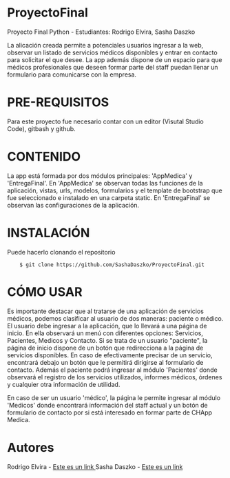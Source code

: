 # ProyectoFinal

<p>Proyecto Final Python - Estudiantes: Rodrigo Elvira, Sasha Daszko</p>

<p>La alicación creada permite a potenciales usuarios ingresar a la web, observar un listado de servicios médicos disponibles y entrar en contacto para solicitar el que desee. La app además dispone de un espacio para que médicos profesionales que deseen formar parte del staff puedan llenar un formulario para comunicarse con la empresa.</p>

# PRE-REQUISITOS

<p>Para este proyecto fue necesario contar con un editor (Visutal Studio Code), gitbash y github.</p>

# CONTENIDO

<p>La app está formada por dos módulos principales: 'AppMedica' y 'EntregaFinal'. En 'AppMedica' se observan todas las funciones de la aplicación, vistas, urls, modelos, formularios y el template de bootstrap que fue seleccionado e instalado en una carpeta static. En 'EntregaFinal' se observan las configuraciones de la aplicación.</p>

# INSTALACIÓN

<p> Puede hacerlo clonando el repositorio

        $ git clone https://github.com/SashaDaszko/ProyectoFinal.git

# CÓMO USAR

<p> Es importante destacar que al tratarse de una aplicación de servicios médicos, podemos clasificar al usuario de dos maneras: paciente o médico. El usuario debe ingresar a la aplicación, que lo llevará a una página de inicio. En ella observará un menú con diferentes opciones: Servicios, Pacientes, Medicos y Contacto.
Si se trata de un usuario "paciente", la página de inicio dispone de un botón que redirecciona a la página de servicios disponibles. En caso de efectivamente precisar de un servicio, encontrará debajo un botón que le permitirá dirigirse al formulario de contacto. Además el paciente podrá ingresar al módulo 'Pacientes' donde observará el registro de los servicios utilizados, informes médicos, órdenes y cualquier otra información de utilidad.</p>

<p>En caso de ser un usuario 'médico', la página le permite ingresar al módulo 'Medicos' donde encontrará información del staff actual y un botón de formulario de contacto por si está interesado en formar parte de CHApp Medica.</p>










# Autores

Rodrigo Elvira - <A HREF="otra_pagina.html"> Este es un link </A>
Sasha Daszko - <A HREF="https://github.com/SashaDaszko"> Este es un link </A>






































